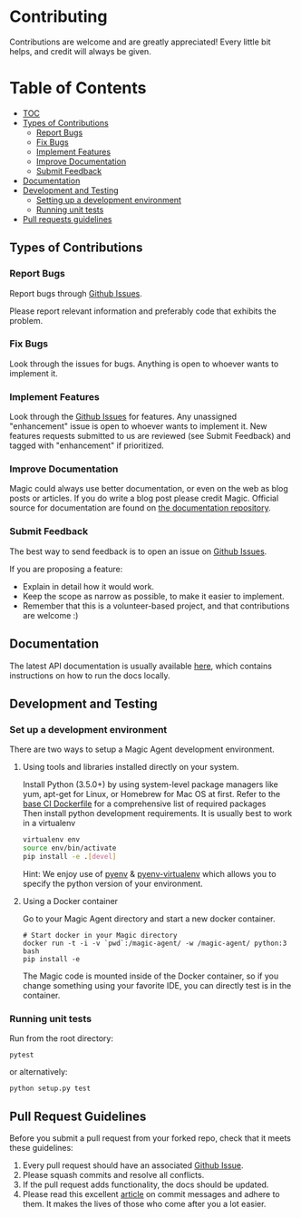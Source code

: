 # Contributing

Contributions are welcome and are greatly appreciated! Every
little bit helps, and credit will always be given.

# Table of Contents
  * [TOC](#table-of-contents)
  * [Types of Contributions](#types-of-contributions)
      - [Report Bugs](#report-bugs)
      - [Fix Bugs](#fix-bugs)
      - [Implement Features](#implement-features)
      - [Improve Documentation](#improve-documentation)
      - [Submit Feedback](#submit-feedback)
  * [Documentation](#documentation)
  * [Development and Testing](#development-and-testing)
      - [Setting up a development environment](#setting-up-a-development-environment)
      - [Running unit tests](#running-unit-tests)
  * [Pull requests guidelines](#pull-request-guidelines)

## Types of Contributions

### Report Bugs

Report bugs through [Github Issues](https://github.com/magic-network/magic-agent/issues).

Please report relevant information and preferably code that exhibits
the problem.

### Fix Bugs

Look through the issues for bugs. Anything is open to whoever wants
to implement it.

### Implement Features

Look through the [Github Issues](https://github.com/magic-network/magic-agent/issues) for features. Any unassigned "enhancement" issue is open to whoever wants to implement it. New features requests submitted to us are reviewed (see Submit Feedback) and tagged with "enhancement" if prioritized.

### Improve Documentation

Magic could always use better documentation, or even on the web as blog posts or
articles. If you do write a blog post please credit Magic.  Official source for documentation are found on [the documentation repository](https://github.com/magic-network/magic-docs).

### Submit Feedback

The best way to send feedback is to open an issue on [Github Issues](https://github.com/magic-network/magic-agent/issues).

If you are proposing a feature:

- Explain in detail how it would work.
- Keep the scope as narrow as possible, to make it easier to implement.
- Remember that this is a volunteer-based project, and that contributions are welcome :)

## Documentation

The latest API documentation is usually available
[here](https://github.com/magic-network/magic-docs), which contains instructions on how to run the docs
locally.

## Development and Testing

### Set up a development environment

There are two ways to setup a Magic Agent development environment.

1. Using tools and libraries installed directly on your system.

    Install Python (3.5.0+) by using system-level package
    managers like yum, apt-get for Linux, or Homebrew for Mac OS at first. Refer to the [base CI Dockerfile](https://github.com/magic-network/magic-agent/blob/master/Dockerfile) for
    a comprehensive list of required packages   
    Then install python development requirements. It is usually best to work in a virtualenv
        
    ```bash
    virtualenv env
    source env/bin/activate
    pip install -e .[devel]
    ```

    Hint: We enjoy use of [pyenv](https://github.com/pyenv/pyenv) & [pyenv-virtualenv](https://github.com/pyenv/pyenv-virtualenv) which allows you to
    specify the python version of your environment.

2. Using a Docker container

    Go to your Magic Agent directory and start a new docker container.
      
    ```
    # Start docker in your Magic directory
    docker run -t -i -v `pwd`:/magic-agent/ -w /magic-agent/ python:3 bash
    pip install -e  
    ``` 
    
    The Magic code is mounted inside of the Docker container, so if you change something using your favorite IDE, you can directly test is in the container.

### Running unit tests

Run from the root directory:
```
pytest
``` 
or alternatively:
```
python setup.py test
```

## Pull Request Guidelines

Before you submit a pull request from your forked repo, check that it
meets these guidelines:

1. Every pull request should have an associated [Github Issue](https://github.com/magic-network/magic-agent/issues).
1. Please squash commits and resolve all conflicts.
1. If the pull request adds functionality, the docs should be updated. 
1. Please read this excellent [article](http://chris.beams.io/posts/git-commit/) on commit messages and adhere to them. It makes the lives of those who come after you a lot easier.

